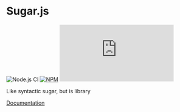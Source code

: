 # Sugar.js

![Node.js CI](https://github.com/libsugar/sugar.js/workflows/Node.js%20CI/badge.svg)
[![NPM](https://img.shields.io/npm/v/libsugar)](https://www.npmjs.com/package/libsugar)
![MIT](https://img.shields.io/github/license/libsugar/sugar.js)

Like syntactic sugar, but is library

[Documentation](https://libsugar.github.io/sugar.js/)
